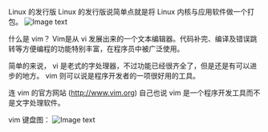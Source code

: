 Linux 的发行版
Linux 的发行版说简单点就是将 Linux 内核与应用软件做一个打包。
![Image text](https://www.runoob.com/wp-content/uploads/2014/06/1511849829609658.jpg)

什么是 vim？
Vim是从 vi 发展出来的一个文本编辑器。代码补完、编译及错误跳转等方便编程的功能特别丰富，在程序员中被广泛使用。

简单的来说， vi 是老式的字处理器，不过功能已经很齐全了，但是还是有可以进步的地方。 vim 则可以说是程序开发者的一项很好用的工具。

连 vim 的官方网站 (http://www.vim.org) 自己也说 vim 是一个程序开发工具而不是文字处理软件。

vim 键盘图：
![Image text](https://www.runoob.com/wp-content/uploads/2015/10/vi-vim-cheat-sheet-sch.gif)
